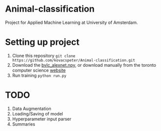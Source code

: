 # Animal-classification
Project for Applied Machine Learning at University of Amsterdam.

# Setting up project

1. Clone this repository `git clone https://github.com/kovacspeter/Animal-classification.git`
2. Download the [bvlc_alexnet.npy](http://www.cs.toronto.edu/~guerzhoy/tf_alexnet/bvlc_alexnet.npy), or download      manually from the toronto computer science [website](http://www.cs.toronto.edu/~guerzhoy/tf_alexnet/)
3. Run training `python run.py`


# TODO
1. Data Augmentation
2. Loading/Saving of model
3. Hyperparameter input parser
4. Summaries
